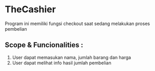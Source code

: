 # TheCashier
Program ini memiliki fungsi checkout saat sedang melakukan proses pembelian

## Scope & Funcionalities : 
1. User dapat memasukan nama, jumlah barang dan harga
2. User dapat melihat info hasil jumlah pembelian 
